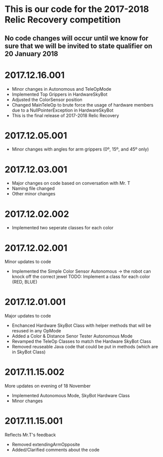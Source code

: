 # This is our code for the 2017-2018 Relic Recovery competition

## No code changes will occur until we know for sure that we will be invited to state qualifier on 20 January 2018

2017.12.16.001
==================
- Minor changes in Autonomous and TeleOpMode
- Implemented Top Grippers in HardwareSkyBot
- Adjusted the ColorSensor position
- Changed MainTeleOp to brute force the usage of hardware members due to a NullPointerException in HardwareSkyBot
- This is the final release of 2017-2018 Relic Recovery

2017.12.05.001
==================
- Minor changes with angles for arm grippers (0º, 15º, and 45º only)

2017.12.03.001
==================
- Major changes on code based on conversation with Mr. T
- Naming file changed
- Other minor changes

2017.12.02.002
==================
- Implemented two seperate classes for each color

2017.12.02.001
==================
Minor updates to code
- Implemented the Simple Color Sensor Autonomous -> the robot can knock off the correct jewel
TODO: Implement a class for each color (RED, BLUE)

2017.12.01.001
==================
Major updates to code
- Enchanced Hardware SkyBot Class with helper methods that will be resused in any OpMode
- Added a Color & Distance Senor Tester Autonomous Mode
- Revamped the TeleOp Classes to match the Hardware SkyBot Class
- Removed reuseable Java code that could be put in methods (which are in SkyBot Class)

2017.11.15.002
==================
More updates on evening of 18 November 
- Implemented Autonomous Mode, SkyBot Hardware Class
- Minor changes

2017.11.15.001
==================
Reflects Mr.T's feedback
- Removed extendingArmOpposite
- Added/Clarified comments about the code    

